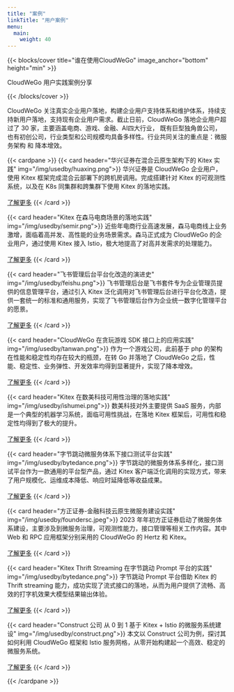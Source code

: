 ```yaml
---
title: "案例"
linkTitle: "用户案例"
menu:
  main:
    weight: 40
---
```


{{< blocks/cover title="谁在使用CloudWeGo" image_anchor="bottom" height="min" >}}

<p class="lead mt-5">CloudWeGo 用户实践案例分享</p>

{{< /blocks/cover >}}

<div class="container l-container--padded">

<div class="row">
</div>

<div class="row">
<div class="col-12 col-lg-12">
<p class="my-3">
CloudWeGo 关注真实企业用户落地，构建企业用户支持体系和维护体系，持续支持新用户落地，支持现有企业用户需求。截止日前，CloudWeGo 落地企业用户超过了 30 家，主要涵盖电商、游戏、金融、AI四大行业，
既有巨型独角兽公司，也有初创公司，行业类型和公司规模均具备多样性。行业共同关注的重点是：微服务架构 和 降本增效。
</p>

{{< cardpane >}}
{{< card header="华兴证券在混合云原生架构下的 Kitex 实践" img="/img/usedby/huaxing.png">}}
华兴证券是 CloudWeGo 企业用户，使用 Kitex 框架完成混合云部署下的跨机房调用。完成搭建针对 Kitex 的可观测性系统，以及在 K8s 同集群和跨集群下使用 Kitex 的落地实践。<br/><br/>
<a href='{{< relref "huaxingsec" >}}'>了解更多</a>
{{< /card >}}

{{< card header="Kitex 在森马电商场景的落地实践" img="/img/usedby/semir.png">}}
近些年电商行业高速发展，森马电商线上业务激增，面临着高并发、高性能的业务场景需求。森马正式成为 CloudWeGo 的企业用户，通过使用 Kitex 接入 Istio，极大地提高了对高并发需求的处理能力。<br/><br/>
<a href='{{< relref "semir" >}}'>了解更多</a>
{{< /card >}}

{{< card header="飞书管理后台平台化改造的演进史" img="/img/usedby/feishu.png">}}
飞书管理后台是飞书套件专为企业管理员提供的信息管理平台，通过引入 Kitex 泛化调用对飞书管理后台进行平台化改造，提供一套统一的标准和通用服务，实现了飞书管理后台作为企业统一数字化管理平台的愿景。<br/><br/>
<a href='{{< relref "feishu" >}}'>了解更多</a>
{{< /card >}}

{{< card header="CloudWeGo 在贪玩游戏 SDK 接口上的应用实践" img="/img/usedby/tanwan.png">}}
作为一个游戏公司，此前基于 php 的架构在性能和稳定性均存在较大的瓶颈，在转 Go 并落地了 CloudWeGo 之后，性能、稳定性、业务弹性、开发效率均得到显著提升，实现了降本增效。<br/><br/>
<a href='{{< relref "tanwan" >}}'>了解更多</a>
{{< /card >}}

{{< card header="Kitex 在数美科技可用性治理的落地实践" img="/img/usedby/ishumei.png">}}
数美科技对外主要提供 SaaS 服务，内部是一个典型的机器学习系统，面临可用性挑战，在落地 Kitex 框架后，可用性和稳定性均得到了极大的提升。<br/><br/>
<a href='{{< relref "shumei" >}}'>了解更多</a>
{{< /card >}}

{{< card header="字节跳动微服务体系下接口测试平台实践" img="/img/usedby/bytedance.png">}}
字节跳动的微服务体系多样化，接口测试平台作为一款通用的平台型产品，通过 Kitex 客户端泛化调用的实现方式，带来了用户规模化、运维成本降低、响应时延降低等收益成果。<br/><br/>
<a href='{{< relref "interface_testing" >}}'>了解更多</a>
{{< /card >}}

{{< card header="方正证券-金融科技云原生微服务建设实践" img="/img/usedby/foundersc.jpeg">}}
2023 年年初方正证券启动了微服务体系建设，主要涉及到微服务治理，可观测性能力，接口管理等相关工作内容。其中 Web 和 RPC 应用框架分别采用的 CloudWeGo 的 Hertz 和 Kitex。<br/><br/>
<a href='{{< relref "foundersc" >}}'>了解更多</a>
{{< /card >}}

{{< card header="Kitex Thrift Streaming 在字节跳动 Prompt 平台的实践" img="/img/usedby/bytedance.png">}}
字节跳动 Prompt 平台借助 Kitex 的 Thrift streaming 能力，成功实现了流式接口的落地，从而为用户提供了流畅、高效的打字机效果大模型结果输出体验。<br/><br/>
<a href='{{< relref "flow" >}}'>了解更多</a>
{{< /card >}}

{{< card header="Construct 公司 从 0 到 1 基于 Kitex + Istio 的微服务系统建设" img="/img/usedby/construct.png">}}
本文以 Construct 公司为例，探讨其如何利用 CloudWeGo 框架和 Istio 服务网格，从零开始构建起一个高效、稳定的微服务系统。<br/><br/>
<a href='{{< relref "construct" >}}'>了解更多</a>
{{< /card >}}

{{< /cardpane >}}

</div>
</div>
</div>
